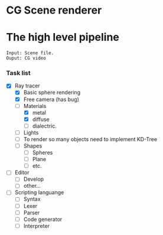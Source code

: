 # CG Scene renderer

# The high level pipeline
    Input: Scene file.
    Ouput: CG video

### Task list
- [X] Ray tracer
    - [X] Basic sphere rendering
    - [X] Free camera (has bug)
    - [ ] Materials
        - [X] metal
        - [X] diffuse
        - [ ] dialectric.
    - [ ] Lights
    - [ ] To render so many objects need to implement KD-Tree
    - [ ] Shapes
        - [ ] Spheres
        - [ ] Plane
        - [ ] etc.
- [ ] Editor
    - [ ] Develop 
    - [ ] other...
- [ ] Scripting languange
    - [ ] Syntax
    - [ ] Lexer
    - [ ] Parser
    - [ ] Code generator
    - [ ] Interpreter
